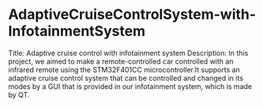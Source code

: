 # AdaptiveCruiseControlSystem-with-InfotainmentSystem
Title: Adaptive cruise control with infotainment system
Description: In this project, we aimed to make a remote-controlled car controlled with an infrared remote using the STM32F401CC microcontroller.It supports an adaptive cruise control system that can be controlled and changed in its modes by a GUI that is provided in our infotainment system, which is made by QT.
